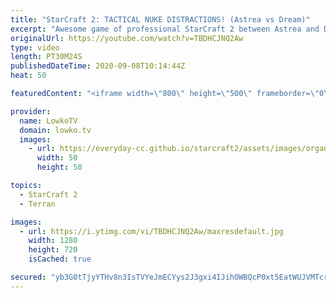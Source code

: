 ```yaml
---
title: "StarCraft 2: TACTICAL NUKE DISTRACTIONS! (Astrea vs Dream)"
excerpt: "Awesome game of professional StarCraft 2 between Astrea and Dream. Astrea has been making a name for himself recently as he has been taking games off of some of the best players in the world. In this match he is going up against Dream, one of the highest ranked Terran players from South Korea. Dream"
originalUrl: https://youtube.com/watch?v=TBDHCJNQ2Aw
type: video
length: PT30M24S
publishedDateTime: 2020-09-08T10:14:44Z
heat: 50

featuredContent: "<iframe width=\"800\" height=\"500\" frameborder=\"0\" src=\"https://www.youtube.com/embed/TBDHCJNQ2Aw\" allow=\"accelerometer; autoplay; encrypted-media; gyroscope; picture-in-picture\" allowfullscreen></iframe>"

provider:
  name: LowkoTV
  domain: lowko.tv
  images:
    - url: https://everyday-cc.github.io/starcraft2/assets/images/organizations/lowko.tv-50x50.jpg
      width: 50
      height: 50

topics:
  - StarCraft 2
  - Terran

images:
  - url: https://i.ytimg.com/vi/TBDHCJNQ2Aw/maxresdefault.jpg
    width: 1280
    height: 720
    isCached: true

secured: "yb3G0tTjyYTHv8n3IsTVYeJmECYys2J3gxi4IJihOWBQcP0xt5EatWUJVMTcrEETsFqtSe23QqE3K6iEhQshnRwjDJHGX/mKFogdw2iUKl4jBQ51Rgjzt3ykwxu4IEITR5KOyjwr79DoYh+qTQo2RmsFvB+zE73n3bTEXpyiESQlSIW/I4YOvucjrA/M0QCUJfmwC6IlLo8eXA8Cdy3vfS8GiDcbR2d2XU/uxq4+b3FziLra4XFfswJN0KnYZwiAqXa+j9jxFG0zStaNE8pgOSB/ahpAG4a7ILb2QvJuGRvEN5abFmEiCdphsN1F8RP1sDszHTa28uJCE5TEq3FrTeUZZOjn7f939F/XcIW3gEvIqgfsEXq13r3K8ZtG21iIiEnwAKTb0Ge/c4x9MWobeMq/fCExD0MVwXsWTlHNXX4=;A6/ajHiZU5cLfKEZTEq5Nw=="
---
```



